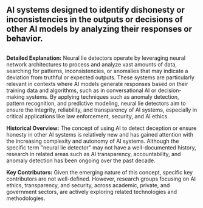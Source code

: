 ## AI systems designed to identify dishonesty or inconsistencies in the outputs or decisions of other AI models by analyzing their responses or behavior.
##

**Detailed Explanation:** Neural lie detectors operate by leveraging neural network architectures to process and analyze vast amounts of data, searching for patterns, inconsistencies, or anomalies that may indicate a deviation from truthful or expected outputs. These systems are particularly relevant in contexts where AI models generate responses based on their training data and algorithms, such as in conversational AI or decision-making systems. By applying techniques such as anomaly detection, pattern recognition, and predictive modeling, neural lie detectors aim to ensure the integrity, reliability, and transparency of AI systems, especially in critical applications like law enforcement, security, and AI ethics.

**Historical Overview:** The concept of using AI to detect deception or ensure honesty in other AI systems is relatively new and has gained attention with the increasing complexity and autonomy of AI systems. Although the specific term "neural lie detector" may not have a well-documented history, research in related areas such as AI transparency, accountability, and anomaly detection has been ongoing over the past decade.

**Key Contributors:** Given the emerging nature of this concept, specific key contributors are not well-defined. However, research groups focusing on AI ethics, transparency, and security, across academic, private, and government sectors, are actively exploring related technologies and methodologies.
